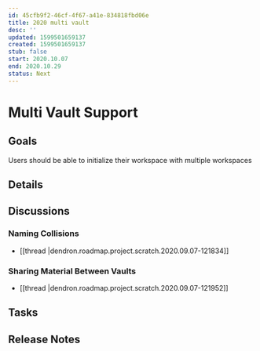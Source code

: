 ```yaml
---
id: 45cfb9f2-46cf-4f67-a41e-834818fbd06e
title: 2020 multi vault
desc: ''
updated: 1599501659137
created: 1599501659137
stub: false
start: 2020.10.07
end: 2020.10.29
status: Next
---
```

# Multi Vault Support

## Goals

Users should be able to initialize their workspace with multiple workspaces

## Details

## Discussions

### Naming Collisions

- [[thread |dendron.roadmap.project.scratch.2020.09.07-121834]]

### Sharing Material Between Vaults

- [[thread |dendron.roadmap.project.scratch.2020.09.07-121952]]

## Tasks

## Release Notes

